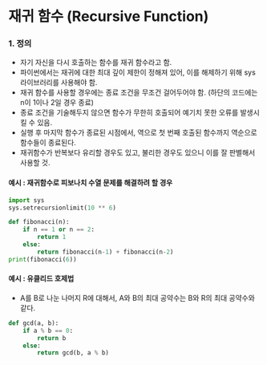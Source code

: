 # 재귀 함수 (Recursive Function)

### 1. 정의

-   자기 자신을 다시 호출하는 함수를 재귀 함수라고 함.
-   파이썬에서는 재귀에 대한 최대 깊이 제한이 정해져 있어, 이를 해제하기 위해 sys 라이브러리를 사용해야 함.
-   재귀 함수를 사용할 경우에는 종료 조건을 무조건 걸어두어야 함. (하단의 코드에는 n이 1이나 2일 경우 종료)
-   종료 조건을 기술해두지 않으면 함수가 무한히 호출되어 예기치 못한 오류를 발생시킬 수 있음.
-   실행 후 마지막 함수가 종료된 시점에서, 역으로 첫 번째 호출된 함수까지 역순으로 함수들이 종료된다.
-   재귀함수가 반복보다 유리할 경우도 있고, 불리한 경우도 있으니 이를 잘 판별해서 사용할 것.

#### 예시 : 재귀함수로 피보나치 수열 문제를 해결하려 할 경우

```python
import sys
sys.setrecursionlimit(10 ** 6)

def fibonacci(n):
    if n == 1 or n == 2:
        return 1
    else:
        return fibonacci(n-1) + fibonacci(n-2)
print(fibonacci(6))
```

#### 예시 : 유클리드 호제법

-   A를 B로 나눈 나머지 R에 대해서, A와 B의 최대 공약수는 B와 R의 최대 공약수와 같다.

```python
def gcd(a, b):
    if a % b == 0:
        return b
    else:
        return gcd(b, a % b)
```
